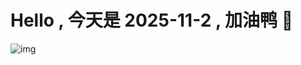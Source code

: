 
# Hello , 今天是 2025-11-2 , 加油鸭 🤭

![img](https://v1.jinrishici.com/all.svg?font-size=18&spacing=4)

